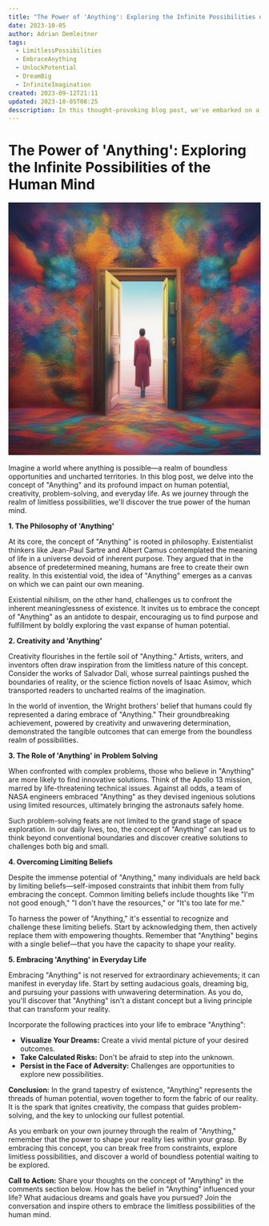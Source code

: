 ```yaml
---
title: "The Power of 'Anything': Exploring the Infinite Possibilities of the Human Mind"
date: 2023-10-05
author: Adrian Demleitner
tags:
  - LimitlessPossibilities
  - EmbraceAnything
  - UnlockPotential
  - DreamBig
  - InfiniteImagination
created: 2023-09-12T21:11
updated: 2023-10-05T08:25
desscription: In this thought-provoking blog post, we've embarked on a journey into the limitless realm of "Anything." We've explored how this concept, deeply rooted in philosophy, empowers individuals to transcend boundaries and create their own meaning in a seemingly purposeless universe. "Anything" serves as a wellspring of creativity, inspiring artists and inventors to push the boundaries of imagination. It also plays a crucial role in problem-solving, from space missions to everyday challenges. Yet, overcoming limiting beliefs is essential to fully embrace "Anything" and unlock its transformative potential in our lives. By dreaming big, taking risks, and persisting, we can harness the power of "Anything" to shape our reality and embark on a path of boundless possibilities.
---
```

# The Power of 'Anything': Exploring the Infinite Possibilities of the Human Mind

![](assets/005.jpg)

Imagine a world where anything is possible—a realm of boundless opportunities and uncharted territories. In this blog post, we delve into the concept of "Anything" and its profound impact on human potential, creativity, problem-solving, and everyday life. As we journey through the realm of limitless possibilities, we'll discover the true power of the human mind.

**1. The Philosophy of 'Anything'**

At its core, the concept of "Anything" is rooted in philosophy. Existentialist thinkers like Jean-Paul Sartre and Albert Camus contemplated the meaning of life in a universe devoid of inherent purpose. They argued that in the absence of predetermined meaning, humans are free to create their own reality. In this existential void, the idea of "Anything" emerges as a canvas on which we can paint our own meaning.

Existential nihilism, on the other hand, challenges us to confront the inherent meaninglessness of existence. It invites us to embrace the concept of "Anything" as an antidote to despair, encouraging us to find purpose and fulfillment by boldly exploring the vast expanse of human potential.

**2. Creativity and 'Anything'**

Creativity flourishes in the fertile soil of "Anything." Artists, writers, and inventors often draw inspiration from the limitless nature of this concept. Consider the works of Salvador Dalí, whose surreal paintings pushed the boundaries of reality, or the science fiction novels of Isaac Asimov, which transported readers to uncharted realms of the imagination.

In the world of invention, the Wright brothers' belief that humans could fly represented a daring embrace of "Anything." Their groundbreaking achievement, powered by creativity and unwavering determination, demonstrated the tangible outcomes that can emerge from the boundless realm of possibilities.

**3. The Role of 'Anything' in Problem Solving**

When confronted with complex problems, those who believe in "Anything" are more likely to find innovative solutions. Think of the Apollo 13 mission, marred by life-threatening technical issues. Against all odds, a team of NASA engineers embraced "Anything" as they devised ingenious solutions using limited resources, ultimately bringing the astronauts safely home.

Such problem-solving feats are not limited to the grand stage of space exploration. In our daily lives, too, the concept of "Anything" can lead us to think beyond conventional boundaries and discover creative solutions to challenges both big and small.

**4. Overcoming Limiting Beliefs**

Despite the immense potential of "Anything," many individuals are held back by limiting beliefs—self-imposed constraints that inhibit them from fully embracing the concept. Common limiting beliefs include thoughts like "I'm not good enough," "I don't have the resources," or "It's too late for me."

To harness the power of "Anything," it's essential to recognize and challenge these limiting beliefs. Start by acknowledging them, then actively replace them with empowering thoughts. Remember that "Anything" begins with a single belief—that you have the capacity to shape your reality.

**5. Embracing 'Anything' in Everyday Life**

Embracing "Anything" is not reserved for extraordinary achievements; it can manifest in everyday life. Start by setting audacious goals, dreaming big, and pursuing your passions with unwavering determination. As you do, you'll discover that "Anything" isn't a distant concept but a living principle that can transform your reality.

Incorporate the following practices into your life to embrace "Anything":
- **Visualize Your Dreams:** Create a vivid mental picture of your desired outcomes.
- **Take Calculated Risks:** Don't be afraid to step into the unknown.
- **Persist in the Face of Adversity:** Challenges are opportunities to explore new possibilities.

**Conclusion:**
In the grand tapestry of existence, "Anything" represents the threads of human potential, woven together to form the fabric of our reality. It is the spark that ignites creativity, the compass that guides problem-solving, and the key to unlocking our fullest potential.

As you embark on your own journey through the realm of "Anything," remember that the power to shape your reality lies within your grasp. By embracing this concept, you can break free from constraints, explore limitless possibilities, and discover a world of boundless potential waiting to be explored.

**Call to Action:**
Share your thoughts on the concept of "Anything" in the comments section below. How has the belief in "Anything" influenced your life? What audacious dreams and goals have you pursued? Join the conversation and inspire others to embrace the limitless possibilities of the human mind. 